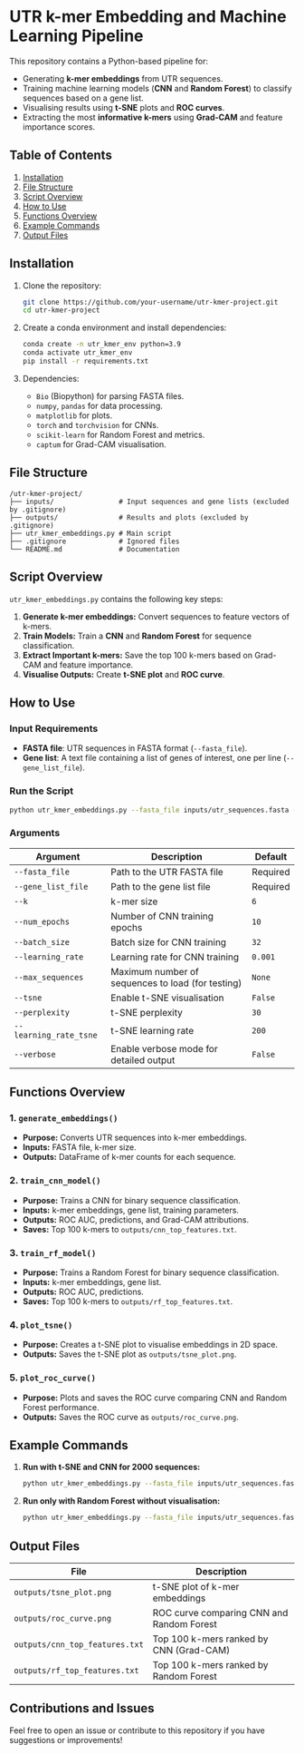 
# **UTR k-mer Embedding and Machine Learning Pipeline**

This repository contains a Python-based pipeline for:
- Generating **k-mer embeddings** from UTR sequences.
- Training machine learning models (**CNN** and **Random Forest**) to classify sequences based on a gene list.
- Visualising results using **t-SNE** plots and **ROC curves**.
- Extracting the most **informative k-mers** using **Grad-CAM** and feature importance scores.

## **Table of Contents**
1. [Installation](#installation)
2. [File Structure](#file-structure)
3. [Script Overview](#script-overview)
4. [How to Use](#how-to-use)
5. [Functions Overview](#functions-overview)
6. [Example Commands](#example-commands)
7. [Output Files](#output-files)

## **Installation**
1. Clone the repository:
   ```bash
   git clone https://github.com/your-username/utr-kmer-project.git
   cd utr-kmer-project
   ```

2. Create a conda environment and install dependencies:
   ```bash
   conda create -n utr_kmer_env python=3.9
   conda activate utr_kmer_env
   pip install -r requirements.txt
   ```

3. Dependencies:
   - `Bio` (Biopython) for parsing FASTA files.
   - `numpy`, `pandas` for data processing.
   - `matplotlib` for plots.
   - `torch` and `torchvision` for CNNs.
   - `scikit-learn` for Random Forest and metrics.
   - `captum` for Grad-CAM visualisation.

## **File Structure**
```
/utr-kmer-project/
├── inputs/                # Input sequences and gene lists (excluded by .gitignore)
├── outputs/               # Results and plots (excluded by .gitignore)
├── utr_kmer_embeddings.py # Main script
├── .gitignore             # Ignored files
└── README.md              # Documentation
```

## **Script Overview**
`utr_kmer_embeddings.py` contains the following key steps:
1. **Generate k-mer embeddings:** Convert sequences to feature vectors of k-mers.
2. **Train Models:** Train a **CNN** and **Random Forest** for sequence classification.
3. **Extract Important k-mers:** Save the top 100 k-mers based on Grad-CAM and feature importance.
4. **Visualise Outputs:** Create **t-SNE plot** and **ROC curve**.

## **How to Use**
### **Input Requirements**
- **FASTA file**: UTR sequences in FASTA format (`--fasta_file`).
- **Gene list**: A text file containing a list of genes of interest, one per line (`--gene_list_file`).

### **Run the Script**
```bash
python utr_kmer_embeddings.py --fasta_file inputs/utr_sequences.fasta --gene_list_file inputs/gene_list.txt --tsne --num_epochs 10 --batch_size 32 --max_sequences 2000 --verbose
```

### **Arguments**
| Argument             | Description                                      | Default     |
|----------------------|--------------------------------------------------|-------------|
| `--fasta_file`        | Path to the UTR FASTA file                       | Required    |
| `--gene_list_file`    | Path to the gene list file                       | Required    |
| `--k`                | k-mer size                                        | `6`         |
| `--num_epochs`        | Number of CNN training epochs                    | `10`        |
| `--batch_size`        | Batch size for CNN training                      | `32`        |
| `--learning_rate`     | Learning rate for CNN training                   | `0.001`     |
| `--max_sequences`     | Maximum number of sequences to load (for testing)| `None`      |
| `--tsne`              | Enable t-SNE visualisation                       | `False`     |
| `--perplexity`        | t-SNE perplexity                                 | `30`        |
| `--learning_rate_tsne`| t-SNE learning rate                              | `200`       |
| `--verbose`           | Enable verbose mode for detailed output          | `False`     |

## **Functions Overview**
### **1. `generate_embeddings()`**
- **Purpose:** Converts UTR sequences into k-mer embeddings.
- **Inputs:** FASTA file, k-mer size.
- **Outputs:** DataFrame of k-mer counts for each sequence.

### **2. `train_cnn_model()`**
- **Purpose:** Trains a CNN for binary sequence classification.
- **Inputs:** k-mer embeddings, gene list, training parameters.
- **Outputs:** ROC AUC, predictions, and Grad-CAM attributions.
- **Saves:** Top 100 k-mers to `outputs/cnn_top_features.txt`.

### **3. `train_rf_model()`**
- **Purpose:** Trains a Random Forest for binary sequence classification.
- **Inputs:** k-mer embeddings, gene list.
- **Outputs:** ROC AUC, predictions.
- **Saves:** Top 100 k-mers to `outputs/rf_top_features.txt`.

### **4. `plot_tsne()`**
- **Purpose:** Creates a t-SNE plot to visualise embeddings in 2D space.
- **Outputs:** Saves the t-SNE plot as `outputs/tsne_plot.png`.

### **5. `plot_roc_curve()`**
- **Purpose:** Plots and saves the ROC curve comparing CNN and Random Forest performance.
- **Outputs:** Saves the ROC curve as `outputs/roc_curve.png`.

## **Example Commands**
1. **Run with t-SNE and CNN for 2000 sequences:**
   ```bash
   python utr_kmer_embeddings.py --fasta_file inputs/utr_sequences.fasta --gene_list_file inputs/gene_list.txt --tsne --max_sequences 2000
   ```

2. **Run only with Random Forest without visualisation:**
   ```bash
   python utr_kmer_embeddings.py --fasta_file inputs/utr_sequences.fasta --gene_list_file inputs/gene_list.txt --num_epochs 0
   ```

## **Output Files**
| File                       | Description                                    |
|----------------------------|------------------------------------------------|
| `outputs/tsne_plot.png`     | t-SNE plot of k-mer embeddings                 |
| `outputs/roc_curve.png`     | ROC curve comparing CNN and Random Forest      |
| `outputs/cnn_top_features.txt` | Top 100 k-mers ranked by CNN (Grad-CAM)      |
| `outputs/rf_top_features.txt`  | Top 100 k-mers ranked by Random Forest       |

## **Contributions and Issues**
Feel free to open an issue or contribute to this repository if you have suggestions or improvements!
